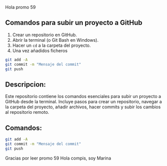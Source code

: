 Hola promo 59
 
 
 ## Comandos para subir un proyecto a GitHub

 1. Crear un repositorio en GitHub.
 2. Abrir la terminal (o Git Bash en Windows).
 3. Hacer un `cd` a la carpeta del proyecto.
 4. Una vez añadidos ficheros 


```bash
git add -A
git commit -m "Mensaje del commit"
git push 
```

## Descripcion: 

Este repositorio contiene los comandos esenciales para subir un proyecto a GitHub desde la terminal. Incluye pasos para crear un repositorio, navegar a la carpeta del proyecto, añadir archivos, hacer commits y subir los cambios al repositorio remoto.

## Comandos:
```bash
git add -A
git commit -m "Mensaje del commit"
git push 
```

Gracias por leer promo 59
Hola compis, soy Marina
